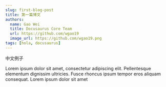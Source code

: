 ```yaml
---
slug: first-blog-post
title: 第一篇博文
authors:
  name: Gao Wei
  title: Docusaurus Core Team
  url: https://github.com/wgao19
  image_url: https://github.com/wgao19.png
tags: [hola, docusaurus]
---
```


中文例子

Lorem ipsum dolor sit amet, consectetur adipiscing elit. Pellentesque elementum dignissim ultricies. Fusce rhoncus ipsum tempor eros aliquam consequat. Lorem ipsum dolor sit amet
